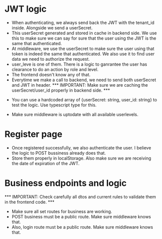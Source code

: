 # JWT logic
- When authenticating, we always send back the JWT with the tenant_id inside. Alongside we send a userSecret.
- This userSecret generated and stored in cache in backend side. We use this to make sure we can say for sure that the user using the JWT is the same that authenticated.
- At middleware, we use the userSecret to make sure the user using that token is indeed the same that authenticated. We also use it to find user data we need to authorize the request.
- user_leve is one of them. There is a logic to ganrantee the user has clearance to do an action by role and level.
- The frontend doesn't know any of that.
- Everytime we make a call to backend, we need to send both userSecret and JWT in header.
*** IMPORTANT: Make sure we are caching the userSecret/user_id properly in backend side. ***
* You can use a hardcoded array of {userSecret: string, user_id: string} to test the logic. Use typescript type for this.
- Make sure middleware is uptodate with all available userlevels.


# Register page
- Once registered successfully, we also authenticate the user. I believe the logic to POST bussiness already does that.
- Store them properly in localStorage. Also make sure we are receiving the date of expiration of the JWT.

# Business endpoints and logic
*** IMPORTANT: Check carefully all dtos and current rules to validate them in the frontend code. ***
* Make sure all set routes for business are working.
* POST business must be a public route. Make sure middleware knows that.
* Also, login route must be a public route. Make sure middleware knows that.
